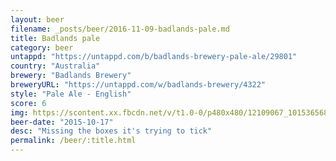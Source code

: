 ```yaml
---
layout: beer
filename: _posts/beer/2016-11-09-badlands-pale.md
title: Badlands pale
category: beer
untappd: "https://untappd.com/b/badlands-brewery-pale-ale/29801"
country: "Australia"
brewery: "Badlands Brewery"
breweryURL: "https://untappd.com/w/badlands-brewery/4322"
style: "Pale Ale - English"
score: 6
img: https://scontent.xx.fbcdn.net/v/t1.0-0/p480x480/12109067_10153656863173745_3852359078129229777_n.jpg?oh=0b52f7af1fa44340937c449dfe6d2648&oe=592947FA
beer-date: "2015-10-17"
desc: "Missing the boxes it's trying to tick"
permalink: /beer/:title.html
---
```

